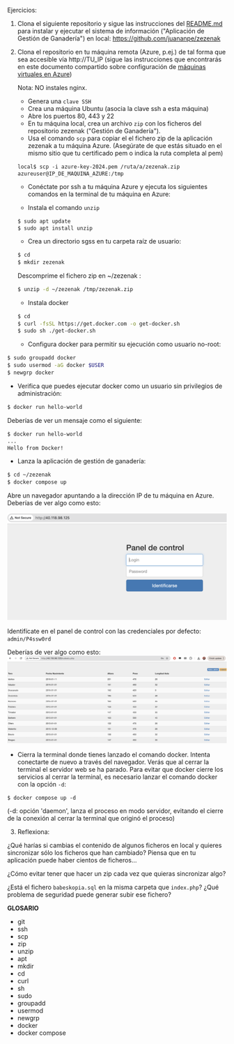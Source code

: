 Ejercicios:

1. Clona el siguiente repositorio y sigue las instrucciones del [README.md](https://github.com/juananpe/zezenak) para instalar y ejecutar el sistema de información ("Aplicación de Gestión de Ganadería")
en local: https://github.com/juananpe/zezenak

2. Clona el repositorio en tu máquina remota (Azure, p.ej.) de tal forma que sea accesible vía http://TU_IP
   (sigue las instrucciones que encontrarás en este documento compartido sobre configuración de [máquinas virtuales en Azure](https://docs.google.com/document/d/14XDfS6OTW7XIK5vrgZgV7d_hKuZ0avUsj3lTeglX1cI/edit?usp=sharing)) 
   
   Nota: NO instales nginx.
   - Genera una `clave SSH`
   - Crea una máquina Ubuntu (asocia la clave ssh a esta máquina)
   - Abre los puertos 80, 443 y 22
   - En tu máquina local, crea un archivo `zip` con los ficheros del repositorio zezenak ("Gestión de Ganadería").
   - Usa el comando `scp` para copiar el el fichero zip de la aplicación zezenak a tu máquina Azure.
   (Asegúrate de que estás situado en el mismo sitio que tu certificado pem o indica la ruta completa al pem)
   ```
   local$ scp -i azure-key-2024.pem /ruta/a/zezenak.zip azureuser@IP_DE_MAQUINA_AZURE:/tmp
   ```

   - Conéctate por ssh a tu máquina Azure y ejecuta los siguientes comandos en la terminal de tu máquina en Azure:

   - Instala el comando `unzip`
   ```
   $ sudo apt update
   $ sudo apt install unzip
   ```
   
   - Crea un directorio sgss en tu carpeta raíz de usuario:
   ```bash
   $ cd 
   $ mkdir zezenak
   ```

   Descomprime el fichero zip en ~/zezenak :

   ```bash
   $ unzip -d ~/zezenak /tmp/zezenak.zip
   ```

   - Instala docker
   ```bash
   $ cd
   $ curl -fsSL https://get.docker.com -o get-docker.sh
   $ sudo sh ./get-docker.sh
   ```
 
   - Configura docker para permitir su ejecución como usuario no-root:
 
  ```bash
  $ sudo groupadd docker
  $ sudo usermod -aG docker $USER
  $ newgrp docker
  ```

- Verifica que puedes ejecutar docker como un usuario sin privilegios de administración:
```bash
$ docker run hello-world
```
Deberías de ver un mensaje como el siguiente:

```
$ docker run hello-world
...
Hello from Docker!
```

- Lanza la aplicación de gestión de ganadería:
```bash
$ cd ~/zezenak
$ docker compose up
```
Abre un navegador apuntando a la dirección IP de tu máquina en Azure. Deberías de ver algo como esto:

![alt text](image.png)

Identifícate en el panel de control con las credenciales por defecto: `admin/P4ssw0rd`

Deberías de ver algo como esto:
![alt text](image-1.png)

- Cierra la terminal donde tienes lanzado el comando docker. Intenta conectarte de nuevo a través del navegador. Verás que al cerrar la terminal el servidor web se ha parado. Para evitar que docker cierre los servicios al cerrar la terminal, es necesario lanzar el comando docker con la opción `-d`:
```
$ docker compose up -d
```
(-d: opción 'daemon', lanza el proceso en modo servidor, evitando el cierre de la conexión al cerrar la terminal que originó el proceso)

3. Reflexiona:

¿Qué harías si cambias el contenido de algunos ficheros en local y quieres sincronizar sólo los ficheros que han cambiado? Piensa que en tu aplicación puede haber cientos de ficheros...

¿Cómo evitar tener que hacer un zip cada vez que quieras sincronizar algo?

¿Está el fichero `babeskopia.sql` en la misma carpeta que `index.php`? ¿Qué problema de seguridad puede generar subir ese fichero?

**GLOSARIO**

- git
- ssh
- scp
- zip
- unzip
- apt
- mkdir
- cd
- curl
- sh
- sudo
- groupadd
- usermod
- newgrp
- docker
- docker compose
